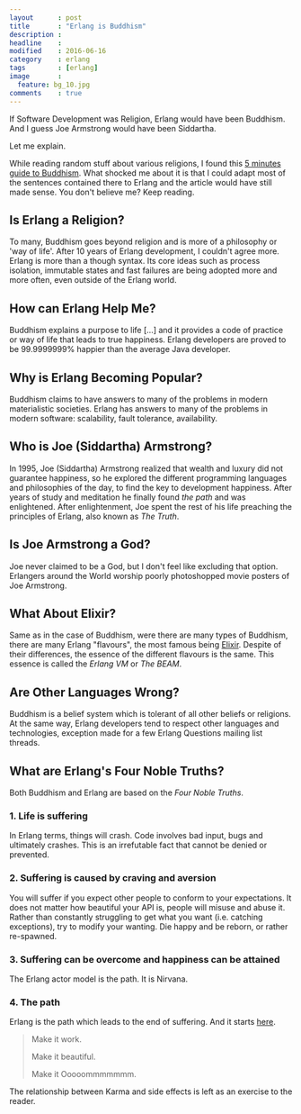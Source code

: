 ```yaml
---
layout      : post
title       : "Erlang is Buddhism"
description :
headline    :
modified    : 2016-06-16
category    : erlang
tags        : [erlang]
image       :
  feature: bg_10.jpg
comments    : true
---
```


If Software Development was Religion, Erlang would have been Buddhism. And I guess Joe Armstrong would have been Siddartha.

Let me explain.

While reading random stuff about various religions, I found this [5 minutes guide to Buddhism](http://www.buddhanet.net/e-learning/5minbud.htm). What shocked me about it is that I could adapt most of the sentences contained there to Erlang and the article would have still made sense. You don't believe me? Keep reading.

## Is Erlang a Religion?

To many, Buddhism goes beyond religion and is more of a philosophy or 'way of life'. After 10 years of Erlang development, I couldn't agree more. Erlang is more than a though syntax. Its core ideas such as process isolation, immutable states and fast failures are being adopted more and more often, even outside of the Erlang world.

## How can Erlang Help Me?

Buddhism explains a purpose to life [...] and it provides a code of practice or way of life that leads to true happiness. Erlang developers are proved to be 99.9999999% happier than the average Java developer.

## Why is Erlang Becoming Popular?

Buddhism claims to have answers to many of the problems in modern materialistic societies. Erlang has answers to many of the problems in modern software: scalability, fault tolerance, availability.

## Who is Joe (Siddartha) Armstrong?

In 1995, Joe (Siddartha) Armstrong realized that wealth and luxury did not guarantee happiness, so he explored the different programming languages and philosophies of the day, to find the key to development happiness. After years of study and meditation he finally found *the path* and was enlightened. After enlightenment, Joe spent the rest of his life preaching the principles of Erlang, also known as *The Truth*.

## Is Joe Armstrong a God?

Joe never claimed to be a God, but I don't feel like excluding that option. Erlangers around the World worship poorly photoshopped movie posters of Joe Armstrong.

## What About Elixir?

Same as in the case of Buddhism, were there are many types of Buddhism, there are many Erlang "flavours", the most famous being [Elixir](elixir-lang.org). Despite of their differences, the essence of the different flavours is the same. This essence is called the *Erlang VM* or *The BEAM*.

## Are Other Languages Wrong?

Buddhism is a belief system which is tolerant of all other beliefs or religions. At the same way, Erlang developers tend to respect other languages and technologies, exception made for a few Erlang Questions mailing list threads.

## What are Erlang's Four Noble Truths?

Both Buddhism and Erlang are based on the *Four Noble Truths*.

### 1. Life is suffering

In Erlang terms, things will crash. Code involves bad input, bugs and ultimately crashes. This is an irrefutable fact that cannot be denied or prevented.

### 2. Suffering is caused by craving and aversion

You will suffer if you expect other people to conform to your expectations. It does not matter how beautiful your API is, people will misuse and abuse it. Rather than constantly struggling to get what you want (i.e. catching exceptions), try to modify your wanting. Die happy and be reborn, or rather re-spawned.

### 3. Suffering can be overcome and happiness can be attained

The Erlang actor model is the path. It is Nirvana.

### 4. The path

Erlang is the path which leads to the end of suffering. And it starts [here](http://www.erlang.org).

> Make it work.
>
> Make it beautiful.
>
> Make it Ooooommmmmmm.

The relationship between Karma and side effects is left as an exercise to the reader.
